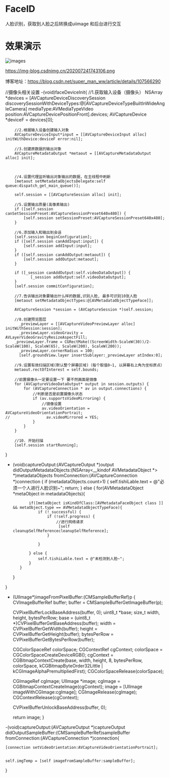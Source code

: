 # FaceID
人脸识别，获取到人脸之后转换成uiimage 和后台进行交互

# 效果演示

![images](https://img-blog.csdnimg.cn/202007241743106.png)



https://img-blog.csdnimg.cn/202007241743106.png

博客地址：https://blog.csdn.net/super_man_ww/article/details/107566290


//摄像头相关设置
-(void)faceDeviceInit{
        //1.获取输入设备（摄像头）
        NSArray *devices = [AVCaptureDeviceDiscoverySession discoverySessionWithDeviceTypes:@[AVCaptureDeviceTypeBuiltInWideAngleCamera] mediaType:AVMediaTypeVideo position:AVCaptureDevicePositionFront].devices;
        AVCaptureDevice *deviceF = devices[0];
        
        
        //2.根据输入设备创建输入对象
        AVCaptureDeviceInput*input = [[AVCaptureDeviceInput alloc] initWithDevice:deviceF error:nil];
        
        //3.创建原数据的输出对象
        AVCaptureMetadataOutput *metaout = [[AVCaptureMetadataOutput alloc] init];
        
        
        
        //4.设置代理监听输出对象输出的数据，在主线程中刷新
        [metaout setMetadataObjectsDelegate:self queue:dispatch_get_main_queue()];
        
        self.session = [[AVCaptureSession alloc] init];
        
        //5.设置输出质量(高像素输出)
        if ([self.session canSetSessionPreset:AVCaptureSessionPreset640x480]) {
            [self.session setSessionPreset:AVCaptureSessionPreset640x480];
        }
        
        //6.添加输入和输出到会话
        [self.session beginConfiguration];
        if ([self.session canAddInput:input]) {
            [self.session addInput:input];
        }
        if ([self.session canAddOutput:metaout]) {
            [self.session addOutput:metaout];
        }
        
        if ([_session canAddOutput:self.videoDataOutput]) {
               [_session addOutput:self.videoDataOutput];
        }
        [self.session commitConfiguration];
        
        //7.告诉输出对象要输出什么样的数据,识别人脸, 最多可识别10张人脸
        [metaout setMetadataObjectTypes:@[AVMetadataObjectTypeFace]];
        
        AVCaptureSession *session = (AVCaptureSession *)self.session;
        
        //8.创建预览图层
          _previewLayer = [[AVCaptureVideoPreviewLayer alloc] initWithSession:session];
          _previewLayer.videoGravity = AVLayerVideoGravityResizeAspectFill;
        _previewLayer.frame = CGRectMake((ScreenWidth-ScaleW(30))/2-ScaleW(100), ScaleW(65), ScaleW(200), ScaleW(200));
          _previewLayer.cornerRadius = 100;
          [self.groundView.layer insertSublayer:_previewLayer atIndex:0];
        
        //9.设置有效扫描区域(默认整个屏幕区域)（每个取值0~1, 以屏幕右上角为坐标原点）
        metaout.rectOfInterest = self.bounds;
        
        //前置摄像头一定要设置一下 要不然画面是镜像
        for (AVCaptureVideoDataOutput* output in session.outputs) {
            for (AVCaptureConnection * av in output.connections) {
                //判断是否是前置摄像头状态
                if (av.supportsVideoMirroring) {
                    //镜像设置
                    av.videoOrientation = AVCaptureVideoOrientationPortrait;
    //                av.videoMirrored = YES;
                }
            }
        }
        
        //10. 开始扫描
        [self.session startRunning];
        
    
    
}

- (void)captureOutput:(AVCaptureOutput *)output didOutputMetadataObjects:(NSArray<__kindof AVMetadataObject *> *)metadataObjects fromConnection:(AVCaptureConnection *)connection
{
    if (metadataObjects.count>1) {
        self.tishiLable.text = @"必须一个人进行人脸识别~";
        return;
    } else {
        for(AVMetadataObject *metaObject in metadataObjects){
              
             if([metaObject isKindOfClass:[AVMetadataFaceObject class ]] && metaObject.type == AVMetadataObjectTypeFace){
                 if (!_successful) {
                     if (!self.progress) {
                         //进行网络请求
                          [self cleanupSelfReferencecleanupSelfReference];
                     }
                     
                 }

             } else {
                 self.tishiLable.text = @"未检测到人脸~";
             }
         }
    }
 
}
- (UIImage*)imageFromPixelBuffer:(CMSampleBufferRef)p {
    CVImageBufferRef buffer;
    buffer = CMSampleBufferGetImageBuffer(p);

    CVPixelBufferLockBaseAddress(buffer, 0);
    uint8_t *base;
    size_t width, height, bytesPerRow;
    base = (uint8_t *)CVPixelBufferGetBaseAddress(buffer);
    width = CVPixelBufferGetWidth(buffer);
    height = CVPixelBufferGetHeight(buffer);
    bytesPerRow = CVPixelBufferGetBytesPerRow(buffer);

    CGColorSpaceRef colorSpace;
    CGContextRef cgContext;
    colorSpace = CGColorSpaceCreateDeviceRGB();
    cgContext = CGBitmapContextCreate(base, width, height, 8, bytesPerRow, colorSpace, kCGBitmapByteOrder32Little | kCGImageAlphaPremultipliedFirst);
    CGColorSpaceRelease(colorSpace);

    CGImageRef cgImage;
    UIImage *image;
    cgImage = CGBitmapContextCreateImage(cgContext);
    image = [UIImage imageWithCGImage:cgImage];
    CGImageRelease(cgImage);
    CGContextRelease(cgContext);

    CVPixelBufferUnlockBaseAddress(buffer, 0);


    return image;
}

-(void)captureOutput:(AVCaptureOutput *)captureOutput didOutputSampleBuffer:(CMSampleBufferRef)sampleBuffer fromConnection:(AVCaptureConnection *)connection{

    [connection setVideoOrientation:AVCaptureVideoOrientationPortrait];

    
    self.imgTemp = [self imageFromSampleBuffer:sampleBuffer];

}

